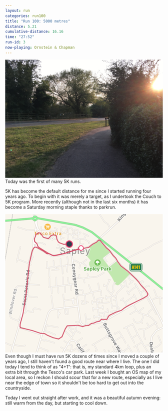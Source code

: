 ```yaml
---
layout: run
categories: run100
title: "Run 100: 5000 metres"
distance: 5.21
cumulative-distance: 16.16
time: "27:52"
run-id: 3
now-playing: Ornstein & Chapman
---
```


![Autumn evening](/assets/images/2020-09-22/before.jpg)
Today was the first of many 5K runs.

5K has become the default distance for me since I started running four years ago. To begin with it was merely a target, as I undertook the Couch to 5K program. More recently (although not in the last six months) it has become a Saturday morning staple thanks to parkrun.

![A map from Fitbit of my run](/assets/images/2020-09-22/fitbit-map.png)
Even though I must have run 5K dozens of times since I moved a couple of years ago, I still haven't found a good route near where I live. The one I did today I tend to think of as "4+1": that is, my standard 4km loop, plus an extra bit through the Tesco's car park. Last week I bought an OS map of my local area, so I reckon I should scour that for a new route, especially as I live near the edge of town so it shouldn't be too hard to get out into the countryside.

Today I went out straight after work, and it was a beautiful autumn evening: still warm from the day, but starting to cool down.
